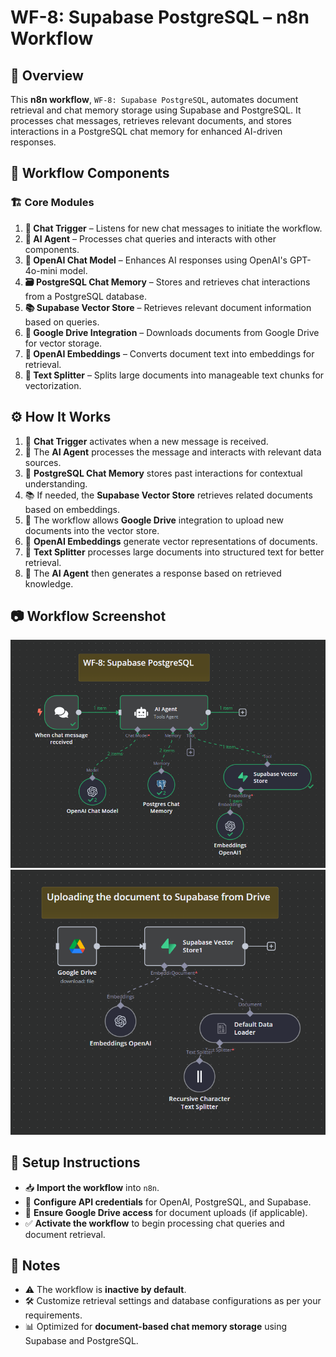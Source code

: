 # WF-8: Supabase PostgreSQL – n8n Workflow

## 📌 Overview
This **n8n workflow**, `WF-8: Supabase PostgreSQL`, automates document retrieval and chat memory storage using Supabase and PostgreSQL. It processes chat messages, retrieves relevant documents, and stores interactions in a PostgreSQL chat memory for enhanced AI-driven responses.

## 🔧 Workflow Components
### 🏗️ Core Modules
1. **💬 Chat Trigger** – Listens for new chat messages to initiate the workflow.
2. **🤖 AI Agent** – Processes chat queries and interacts with other components.
3. **🧠 OpenAI Chat Model** – Enhances AI responses using OpenAI's GPT-4o-mini model.
4. **🗃️ PostgreSQL Chat Memory** – Stores and retrieves chat interactions from a PostgreSQL database.
5. **📚 Supabase Vector Store** – Retrieves relevant document information based on queries.
6. **📂 Google Drive Integration** – Downloads documents from Google Drive for vector storage.
7. **🔢 OpenAI Embeddings** – Converts document text into embeddings for retrieval.
8. **📄 Text Splitter** – Splits large documents into manageable text chunks for vectorization.

## ⚙️ How It Works
1. 💬 **Chat Trigger** activates when a new message is received.
2. 🤖 The **AI Agent** processes the message and interacts with relevant data sources.
3. 🧠 **PostgreSQL Chat Memory** stores past interactions for contextual understanding.
4. 📚 If needed, the **Supabase Vector Store** retrieves related documents based on embeddings.
5. 📂 The workflow allows **Google Drive** integration to upload new documents into the vector store.
6. 🔢 **OpenAI Embeddings** generate vector representations of documents.
7. 📄 **Text Splitter** processes large documents into structured text for better retrieval.
8. 📝 The **AI Agent** then generates a response based on retrieved knowledge.

## 📷 Workflow Screenshot
![WF-8 Screenshot](WF8.1.png)
![WF-8 Screenshot](WF8.2.png)

## 🚀 Setup Instructions
- 📥 **Import the workflow** into `n8n`.
- 🔑 **Configure API credentials** for OpenAI, PostgreSQL, and Supabase.
- 📂 **Ensure Google Drive access** for document uploads (if applicable).
- ✅ **Activate the workflow** to begin processing chat queries and document retrieval.

## 📝 Notes
- ⚠️ The workflow is **inactive by default**.
- 🛠️ Customize retrieval settings and database configurations as per your requirements.
- 📊 Optimized for **document-based chat memory storage** using Supabase and PostgreSQL.

